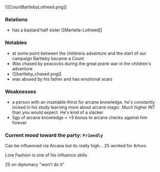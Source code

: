 ![[CountBartlebyLotheed.png]]

### Relations
- has a bastard half sister [[Martella-Lotheed]]

### Notables
- at some point between the childrens adventure and the start of our campaign Bartleby became a Count
- Was chased by peacocks during the great prank war in the children's adventure
- ![[bartleby_chased.png]]
- was abused by his father and has emotional scars

### Weaknesses
- a person with an insatiable thirst for arcane knowledge.  he's constantly locked in his study learning more about arcane magic.  Much higher INT than you would expect.  He's kind of a slacker
- 5gp of arcane knowledge = +5 bonus to arcane checks against him forever

### Current mood toward the party:  `Friendly`

Can be influenced via Arcana but its really high... 25 worked for Arturo

Lore Fashion is one of his influence skills

25 on diplomacy "won't do it"

